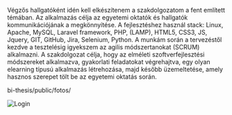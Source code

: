 <p> Végzős hallgatóként idén kell elkészítenem a szakdolgozatom a fent említett
témában. Az alkalmazás célja az egyetemi oktatók és hallgatók kommunikációjának
a megkönnyítése. A fejlesztéshez használ stack: Linux, Apache, MySQL, Laravel
framework, PHP, (LAMP), HTML5, CSS3, JS, Jquery, GIT, GitHub, Jira, Selenium,
Python. A munkám során a tervezéstől kezdve a tesztelésig igyekszem az agilis
módszertanokat (SCRUM) alkalmazni. A szakdolgozat célja, hogy az elméleti
szoftverfejlesztési módszereket alkalmazva, gyakorlati feladatokat végrehajtva, egy
olyan elearning típusú alkalmazás létrehozása, majd később üzemeltetése, amely
hasznos szerepet tölt be az egyetemi oktatás során.</p>


bi-thesis/public/fotos/


<img src="/public/fotos/5.jpg" alt="Login">
